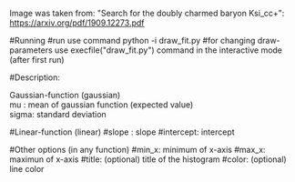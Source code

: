 Image was taken from: "Search for the doubly charmed baryon Ksi_cc+": https://arxiv.org/pdf/1909.12273.pdf

#Running
#run use command python -i draw_fit.py
#for changing draw-parameters use execfile("draw_fit.py") command in the interactive mode (after first run)

#Description:

Gaussian-function (gaussian)\
mu   : mean of gaussian function (expected value)\
sigma: standard deviation

#Linear-function (linear)
#slope    : slope
#intercept: intercept

#Other options (in any function)
#min_x: minimum of x-axis
#max_x: maximun of x-axis
#title: (optional) title of the histogram
#color: (optional) line color
